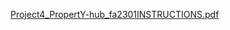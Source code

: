[Project4_PropertY-hub_fa2301INSTRUCTIONS.pdf](https://raw.githubusercontent.com/sf202/CSC-4370-Team-Project-4/main/Project4_PropertY-hub_fa2301INSTRUCTIONS.pdf)
